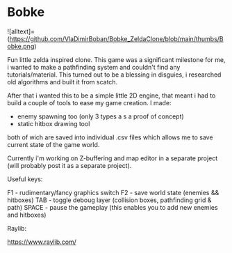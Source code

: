 # Bobke 

![alltext]=(https://github.com/VlaDimirBoban/Bobke_ZeldaClone/blob/main/thumbs/Bobke.png)

Fun little zelda inspired clone. This game was a significant milestone for me, i wanted to make a pathfinding system and couldn't find any tutorials/material. This turned out to be a blessing in disguies, i researched old algorithms and built it from scatch. 

After that i wanted this to be a simple little 2D engine, that meant i had to build a couple of tools to ease my game creation. 
I made:

- enemy spawning too (only 3 types a s a proof of concept)
- static hitbox drawing tool

both of wich are saved into individual .csv files which allows me to save current state of the game world.

Currently i'm working on Z-buffering and map editor in a separate project (will probably post it as a separate project).

Useful keys:

F1 - rudimentary/fancy graphics switch
F2 - save world state (enemies && hitboxes)
TAB - toggle deboug layer (collision boxes, pathfinding grid & path)
SPACE - pause the gameplay (this enables you to add new enemies and hitboxes)



Raylib:

https://www.raylib.com/
